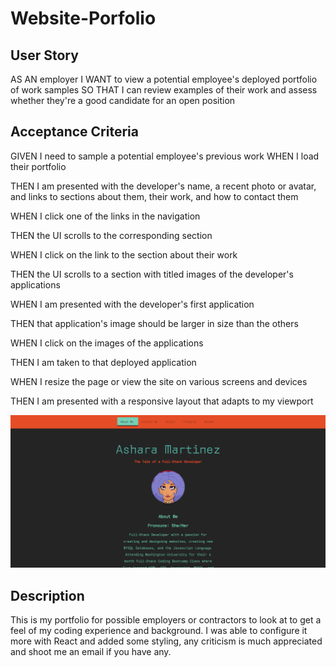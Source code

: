 # Website-Porfolio

## User Story

AS AN employer
I WANT to view a potential employee's deployed portfolio of work samples
SO THAT I can review examples of their work and assess whether they're a good candidate for an open position

## Acceptance Criteria

GIVEN I need to sample a potential employee's previous work
WHEN I load their portfolio

THEN I am presented with the developer's name, a recent photo or avatar, and links to sections about them, their work, and how to contact them

WHEN I click one of the links in the navigation

THEN the UI scrolls to the corresponding section

WHEN I click on the link to the section about their work

THEN the UI scrolls to a section with titled images of the developer's applications

WHEN I am presented with the developer's first application

THEN that application's image should be larger in size than the others

WHEN I click on the images of the applications

THEN I am taken to that deployed application

WHEN I resize the page or view the site on various screens and devices

THEN I am presented with a responsive layout that adapts to my viewport

![React Porfolio Image](<my-app\public\Screenshots\React Porfolio Image.png>)

## Description 

This is my portfolio for possible employers or contractors to look at to get a feel of my coding experience and background.
I was able to configure it more with React and added some styling, any criticism is much appreciated and shoot me an email if you have any.


